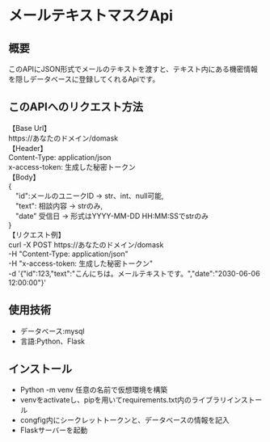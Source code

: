 # メールテキストマスクApi

## 概要

このAPIにJSON形式でメールのテキストを渡すと、テキスト内にある機密情報を隠しデータベースに登録してくれるApiです。

## このAPIへのリクエスト方法
【Base Url】<br>
https://あなたのドメイン/domask<br>
【Header】<br>
Content-Type: application/json<br>
x-access-token: 生成した秘密トークン<br>
【Body】<br>
{<br>
　"id":メールのユニークID -> str、int、null可能,<br>
　"text": 相談内容 -> strのみ,<br>
　"date" 受信日 -> 形式はYYYY-MM-DD HH:MM:SSでstrのみ<br>
}<br>
【リクエスト例】<br>
curl -X POST https://あなたのドメイン/domask \
-H "Content-Type: application/json" \
-H "x-access-token: 生成した秘密トークン" \
-d '{"id":123,"text":"こんにちは。メールテキストです。","date":"2030-06-06 12:00:00"}'

## 使用技術
- データベース:mysql
- 言語:Python、Flask

## インストール
- Python -m venv 任意の名前で仮想環境を構築
- venvをactivateし、pipを用いてrequirements.txt内のライブラリインストール
- congfig内にシークレットトークンと、データベースの情報を記入
- Flaskサーバーを起動

